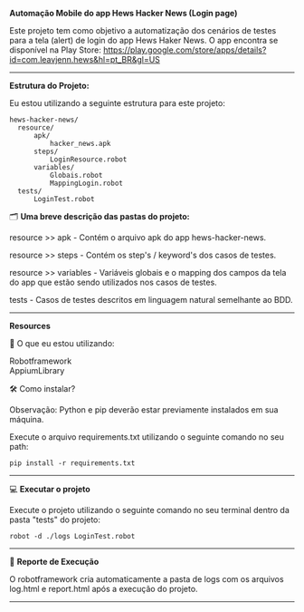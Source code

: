 **Automação Mobile do app Hews Hacker News (Login page)**


Este projeto tem como objetivo a automatização dos cenários de testes para a tela (alert) de login do app Hews Haker News. O app encontra se disponível na Play Store: https://play.google.com/store/apps/details?id=com.leavjenn.hews&hl=pt_BR&gl=US

___

**Estrutura do Projeto:**

Eu estou utilizando a seguinte estrutura para este projeto:

```
hews-hacker-news/
  resource/
      apk/
          hacker_news.apk
      steps/
          LoginResource.robot
      variables/
          Globais.robot
          MappingLogin.robot
  tests/
      LoginTest.robot

```

🗂 **Uma breve descrição das pastas do projeto:**

resource >> apk - Contém o arquivo apk do app hews-hacker-news.

resource >> steps - Contém os step's / keyword's dos casos de testes.

resource >>  variables - Variáveis globais e o mapping dos campos da tela do app que estão sendo utilizados nos casos de testes.

tests - Casos de testes descritos em linguagem natural semelhante ao BDD.
___

**Resources**

🎯  O que eu estou utilizando:

Robotframework<br>
AppiumLibrary<br>

🛠 Como instalar?

Observação: Python e pip deverão estar previamente instalados em sua máquina.

Execute o arquivo requirements.txt utilizando o seguinte comando no seu path:

```
pip install -r requirements.txt
```
___

💻  **Executar o projeto**

Execute o projeto utilizando o seguinte comando no seu terminal dentro da pasta "tests" do projeto:

```
robot -d ./logs LoginTest.robot
```
___

📝  **Reporte de Execução**

O robotframework cria automaticamente a pasta de logs com os arquivos log.html e report.html após a execução do projeto.

___

